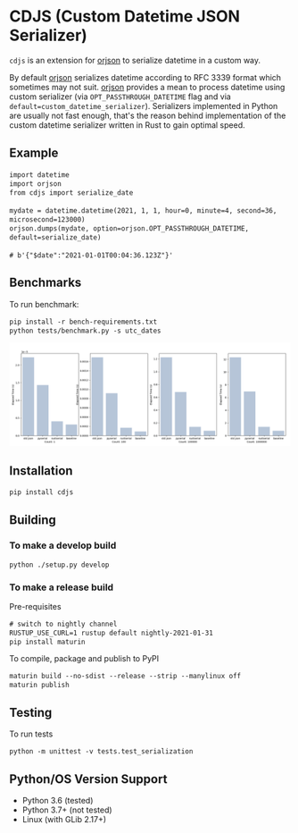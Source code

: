 # CDJS (Custom Datetime JSON Serializer)

`cdjs` is an extension for [orjson](https://github.com/ijl/orjson) to serialize datetime in a custom way.

By default [orjson](https://github.com/ijl/orjson) serializes datetime according to RFC 3339 format which sometimes may not suit. 
[orjson](https://github.com/ijl/orjson) provides a mean to process datetime using custom serializer (via `OPT_PASSTHROUGH_DATETIME` flag and via `default=custom_datetime_serializer`). 
Serializers implemented in Python are usually not fast enough, that's the reason behind implementation of the custom datetime serializer written in Rust to gain optimal speed.

## Example

```
import datetime
import orjson
from cdjs import serialize_date

mydate = datetime.datetime(2021, 1, 1, hour=0, minute=4, second=36, microsecond=123000)
orjson.dumps(mydate, option=orjson.OPT_PASSTHROUGH_DATETIME, default=serialize_date)

# b'{"$date":"2021-01-01T00:04:36.123Z"}'
```

## Benchmarks

To run benchmark:

```
pip install -r bench-requirements.txt
python tests/benchmark.py -s utc_dates
```

![UTC Dates Only Benchmark](https://github.com/ofhellsfire/cdjs/blob/master/assets/images/orjson_plus_cdjs_benchmark.png)

## Installation

```
pip install cdjs
```

## Building

### To make a develop build

```
python ./setup.py develop
```

### To make a release build

Pre-requisites

```
# switch to nightly channel
RUSTUP_USE_CURL=1 rustup default nightly-2021-01-31
pip install maturin
```

To compile, package and publish to PyPI

```
maturin build --no-sdist --release --strip --manylinux off
maturin publish
```

## Testing

To run tests

```
python -m unittest -v tests.test_serialization
```

## Python/OS Version Support

- Python 3.6 (tested)
- Python 3.7+ (not tested)
- Linux (with GLib 2.17+)

